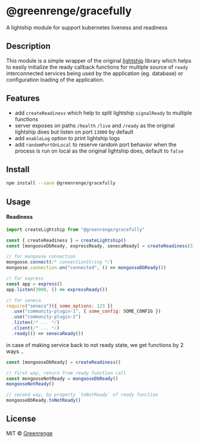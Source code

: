 # @greenrenge/gracefully

A lightship module for support kubernetes liveness and readiness

## Description

This module is a simple wrapper of the original [lightship](https://github.com/gajus/lightship#readme) library which helps to easily initialize the ready callback functions for multiple source of `ready` interconnected services being used by the application (eg. database) or configuration loading of the application.

## Features

- add `createReadiness` which help to split lightship `signalReady` to multiple functions
- server exposes on paths `/health` `/live` and `/ready` as the original lightship does but listen on port `13000` by default
- add `enableLog` option to print lightship logs
- add `randomPortOnLocal` to reserve random port behavior when the process is run on local as the original lightship does, default to `false`

## Install

```sh
npm install --save @greenrenge/gracefully
```

## Usage

#### Readiness

```javascript
import createLightship from "@greenrenge/gracefully"

const { createReadiness } = createLightship()
const [mongooseDbReady, expressReady, senecaReady] = createReadiness(3)

// for mongoose connection
mongoose.connect(/* connectionString */)
mongoose.connection.on("connected", () => mongooseDbReady())

// for express
const app = express()
app.listen(3000, () => expressReady())

// for seneca
require("seneca")({ some_options: 123 })
  .use("community-plugin-1", { some_config: SOME_CONFIG })
  .use("community-plugin-2")
  .listen(/* ... */)
  .client(/* ... */)
  .ready(() => senecaReady())
```

in case of making service back to not ready state, we get functions by 2 ways ..

```javascript
const [mongooseDbReady] = createReadiness()

// first way, return from ready function call
const mongooseNotReady = mongooseDbReady()
mongooseNotReady()

// second way, by property `toNotReady` of ready function
mongooseDbReady.toNotReady()
```

## License

MIT © [Greenrenge](https://github.com/greenrenge)
